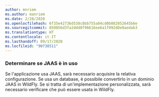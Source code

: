 ```yaml
---
author: mnriem
ms.author: manriem
ms.date: 2/28/2020
ms.openlocfilehash: 6f35e42736d538c8bb755a84cd0b082052645b6e
ms.sourcegitcommit: 850856d3fa2ddd8f96616ee6a1f092d8e0aedab3
ms.translationtype: HT
ms.contentlocale: it-IT
ms.lasthandoff: 09/17/2020
ms.locfileid: "90738511"
---
```

### <a name="determine-whether-jaas-is-in-use"></a>Determinare se JAAS è in uso

Se l'applicazione usa JAAS, sarà necessario acquisire la relativa configurazione. Se usa un database, è possibile convertirlo in un dominio JAAS in WildFly. Se si tratta di un'implementazione personalizzata, sarà necessario verificare che può essere usata in WildFly.
